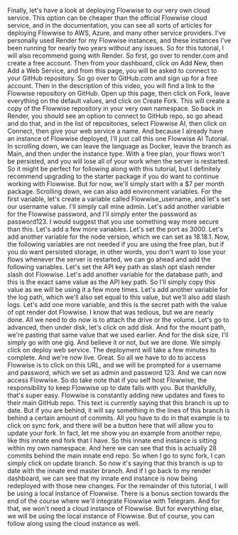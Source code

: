 Finally, let's have a look at deploying
Flowwise to our very own cloud service.
This option can be cheaper than the
official Flowwise cloud
service, and in the documentation,
you can see all sorts of articles for
deploying Flowwise to AWS,
Azure, and many other service
providers.
I've personally used Render for my
Flowwise instances, and
these instances I've been running
for nearly two years without any issues.
So for this tutorial, I will also
recommend going with Render.
So first, go over to render.com and
create a free account.
Then from your dashboard, click on Add
New, then Add a Web
Service, and from this page,
you will be asked to
connect to your GitHub repository.
So go over to GitHub.com and
sign up for a free account.
Then in the description of this video,
you will find a link to
the Flowwise repository
on GitHub.
Open up this page, then click on Fork,
leave everything on the
default values, and click
on Create Fork.
This will create a copy of the Flowwise
repository in your very own namespace.
So back in Render, you should see an
option to connect to
GitHub repo, so go ahead and
do that, and in the list of repositories,
select Flowwise AI,
then click on Connect,
then give your web service a name.
And because I already have an instance of
Flowwise deployed,
I'll just call this one
Flowwise AI Tutorial.
In scrolling down, we can leave the
language as Docker, leave
the branch as Main, and then
under the instance type.
With a free plan, your flows won't be
persisted, and you will
lose all of your work when the
server is restarted.
So it might be perfect for following
along with this tutorial, but I
definitely recommend
upgrading to the starter package if you
do want to continue
working with Flowwise.
But for now, we'll simply
start with a $7 per month package.
Scrolling down, we can also add
environment variables.
For the first variable, let's create a
variable called
Flowwise_username, and let's set our
username value.
I'll simply call mine admin.
Let's add another variable for the
Flowwise password, and
I'll simply enter the password
as password123.
I would suggest that you use something
way more secure than this.
Let's add a few more variables.
Let's set the port as 3000.
Let's add another variable for the node
version, which we can set as 18.18.1.
Now, the following variables are not
needed if you are using
the free plan, but if you
do want persisted storage, in other
words, you don't want to
lose your flows whenever
the server is restarted, we can go ahead
and add the following variables.
Let's set the API key path as slash opt
slash render slash dot Flowwise.
Let's add another variable for the
database path, and this
is the exact same value as
the API key path.
So I'll simply copy this value as we will
be using it a few more times.
Let's add another variable for the log
path, which we'll also
set equal to this value,
but we'll also add slash logs.
Let's add one more variable, and this is
the secret path with
the value of opt render
dot Flowwise.
I know that was tedious,
but we are nearly done.
All we need to do now is to attach the
drive or the volume.
Let's go to advanced, then under disk,
let's click on add disk.
And for the mount path, we're pasting
that same value that we used earlier.
And for the disk size,
I'll simply go with one gig.
And believe it or not, but we are done.
We simply click on deploy web service.
The deployment will take
a few minutes to complete.
And we're now live.
Great.
So all we have to do to access Flowwise
is to click on this URL,
and we will be prompted
for a username and password, which we set
as admin and password 123.
And we can now access Flowwise.
So do take note that if you self host
Flowwise, the
responsibility to keep Flowwise up to
date falls with you.
But thankfully, that's super easy.
Flowwise is constantly adding new updates
and fixes to their main GitHub repo.
This text is currently saying that this
branch is up to date.
But if you are behind, it will say
something in the lines of
this branch is behind a certain
amount of commits.
All you have to do in that example is to
click on sync fork, and
there will be a button here
that will allow you to update your fork.
In fact, let me show you an example from
another repo, like this
innate end fork that I have.
So this innate end instance is sitting
within my own namespace.
And here we can see that this is actually
28 commits behind the
main innate end repo.
So when I go to sync fork, I can simply
click on update branch.
So now it's saying that this branch is up
to date with the
innate end master branch.
And if I go back to my render dashboard,
we can see that my
innate end instance is now
being redeployed with those new changes.
For the remainder of this tutorial, I
will be using a local
instance of Flowwise.
There is a bonus section towards the end
of the course where
we'll integrate Flowwise
with Telegram.
And for that, we won't need a cloud
instance of Flowwise.
But for everything else, we will be using
the local instance of Flowwise.
But of course, you can follow along using
the cloud instance as well.
